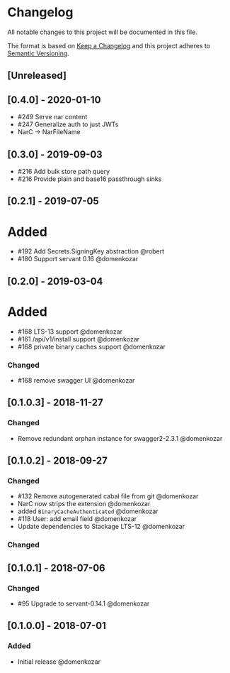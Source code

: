 # Changelog

All notable changes to this project will be documented in this file.

The format is based on [Keep a Changelog](http://keepachangelog.com/en/1.0.0/)
and this project adheres to [Semantic Versioning](http://semver.org/spec/v2.0.0.html).

## [Unreleased]

## [0.4.0] - 2020-01-10

- #249 Serve nar content
- #247 Generalize auth to just JWTs
- NarC -> NarFileName

## [0.3.0] - 2019-09-03

- #216 Add bulk store path query
- #216 Provide plain and base16 passthrough sinks

## [0.2.1] - 2019-07-05

# Added

- #192 Add Secrets.SigningKey abstraction @robert
- #180 Support servant 0.16 @domenkozar


## [0.2.0] - 2019-03-04

# Added

- #168 LTS-13 support @domenkozar
- #161 /api/v1/install support @domenkozar
- #168 private binary caches support @domenkozar

### Changed

- #168 remove swagger UI @domenkozar

## [0.1.0.3] - 2018-11-27

### Changed

- Remove redundant orphan instance for swagger2-2.3.1 @domenkozar

## [0.1.0.2] - 2018-09-27

### Changed

- #132 Remove autogenerated cabal file from git @domenkozar
- NarC now strips the extension @domenkozar
- added `BinaryCacheAuthenticated` @domenkozar
- #118 User: add email field @domenkozar
- Update dependencies to Stackage LTS-12 @domenkozar

### Changed

## [0.1.0.1] - 2018-07-06

### Changed

- #95 Upgrade to servant-0.14.1 @domenkozar

## [0.1.0.0] - 2018-07-01

### Added
- Initial release @domenkozar
